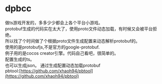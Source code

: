 # dpbcc  
做ts游戏开发的，多多少少都会上各个平台小游戏。  
protobuf生成的代码实在太大了，使用proto文件动态加载，有时候又会被平台拒绝。  
所以找了个时间做了个根据proto文件生成配置来动态解析protobuf的。  
使用的是protobufjs,不是官方的google-protobuf.  
例子用的是cocos creator引擎。代码自己看吧，很简单的。  
配置生成的ts。  
也可以生成json。
通过生成配置动态加载protobuf  
pbtool:[https://github.com/xhaoh94/pbtool](https://github.com/xhaoh94/pbtool)

